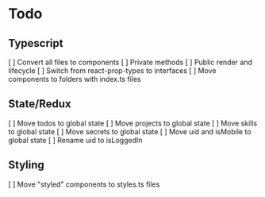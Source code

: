 # Todo

## Typescript

[ ] Convert all files to components
  [ ] Private methods
  [ ] Public render and lifecycle
[ ] Switch from react-prop-types to interfaces
[ ] Move components to folders with index.ts files

## State/Redux

[ ] Move todos to global state
[ ] Move projects to global state
[ ] Move skills to global state
[ ] Move secrets to global state
[ ] Move uid and isMobile to global state
  [ ] Rename uid to isLoggedIn

## Styling

[ ] Move "styled" components to styles.ts files
